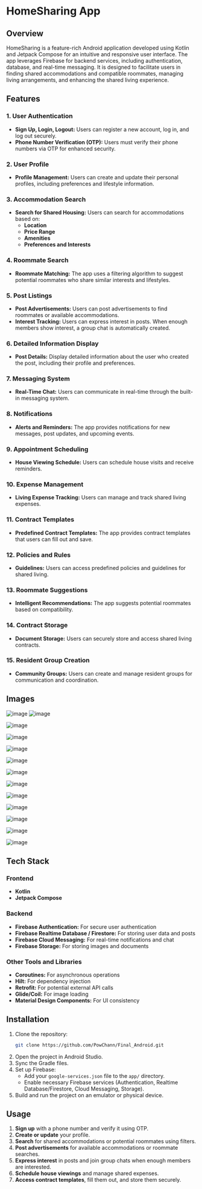 # HomeSharing App

## Overview

HomeSharing is a feature-rich Android application developed using Kotlin and Jetpack Compose for an intuitive and responsive user interface. The app leverages Firebase for backend services, including authentication, database, and real-time messaging. It is designed to facilitate users in finding shared accommodations and compatible roommates, managing living arrangements, and enhancing the shared living experience.

## Features

### 1. User Authentication

- **Sign Up, Login, Logout:** Users can register a new account, log in, and log out securely.
- **Phone Number Verification (OTP):** Users must verify their phone numbers via OTP for enhanced security.

### 2. User Profile

- **Profile Management:** Users can create and update their personal profiles, including preferences and lifestyle information.

### 3. Accommodation Search

- **Search for Shared Housing:** Users can search for accommodations based on:
  - **Location**
  - **Price Range**
  - **Amenities**
  - **Preferences and Interests**

### 4. Roommate Search

- **Roommate Matching:** The app uses a filtering algorithm to suggest potential roommates who share similar interests and lifestyles.

### 5. Post Listings

- **Post Advertisements:** Users can post advertisements to find roommates or available accommodations.
- **Interest Tracking:** Users can express interest in posts. When enough members show interest, a group chat is automatically created.

### 6. Detailed Information Display

- **Post Details:** Display detailed information about the user who created the post, including their profile and preferences.

### 7. Messaging System

- **Real-Time Chat:** Users can communicate in real-time through the built-in messaging system.

### 8. Notifications

- **Alerts and Reminders:** The app provides notifications for new messages, post updates, and upcoming events.

### 9. Appointment Scheduling

- **House Viewing Schedule:** Users can schedule house visits and receive reminders.

### 10. Expense Management

- **Living Expense Tracking:** Users can manage and track shared living expenses.

### 11. Contract Templates

- **Predefined Contract Templates:** The app provides contract templates that users can fill out and save.

### 12. Policies and Rules

- **Guidelines:** Users can access predefined policies and guidelines for shared living.

### 13. Roommate Suggestions

- **Intelligent Recommendations:** The app suggests potential roommates based on compatibility.

### 14. Contract Storage

- **Document Storage:** Users can securely store and access shared living contracts.

### 15. Resident Group Creation

- **Community Groups:** Users can create and manage resident groups for communication and coordination.
## Images 
![image](https://github.com/user-attachments/assets/1562f7f6-40aa-4476-9660-db8ff4172054) ![image](https://github.com/user-attachments/assets/9921e78e-d710-4461-8791-447c3a67fd36)

![image](https://github.com/user-attachments/assets/9fd9852e-2e2f-48c4-9aa1-b42c6bfb939e)

![image](https://github.com/user-attachments/assets/2efde0f4-7ef3-4bcf-90ec-687ad10888de)

![image](https://github.com/user-attachments/assets/75ff5840-1043-4618-85c3-eefa1ef795af)

![image](https://github.com/user-attachments/assets/ccf52ad7-e5e1-4bef-8d03-3d1d29e3d4f8)

![image](https://github.com/user-attachments/assets/cfe43e27-019e-4c86-af10-d6764ce1263d)

![image](https://github.com/user-attachments/assets/c73a916f-b234-4883-847e-d4d40a4ebbef)

![image](https://github.com/user-attachments/assets/33b244cb-c34d-4d22-8cdd-ef66244ed965)

![image](https://github.com/user-attachments/assets/195a80e5-ee40-48c7-8a2e-4e3a18908c66)

![image](https://github.com/user-attachments/assets/8dfdc4b9-15c5-4a27-80f9-463744ca57ae)

![image](https://github.com/user-attachments/assets/3b88a706-be7a-420d-b853-21b564f44102)

![image](https://github.com/user-attachments/assets/a9059d69-c977-4514-ac5f-dd96dc013d55)

## Tech Stack

### Frontend

- **Kotlin**
- **Jetpack Compose**

### Backend

- **Firebase Authentication:** For secure user authentication
- **Firebase Realtime Database / Firestore:** For storing user data and posts
- **Firebase Cloud Messaging:** For real-time notifications and chat
- **Firebase Storage:** For storing images and documents

### Other Tools and Libraries

- **Coroutines:** For asynchronous operations
- **Hilt:** For dependency injection
- **Retrofit:** For potential external API calls
- **Glide/Coil:** For image loading
- **Material Design Components:** For UI consistency

## Installation

1. Clone the repository:
   ```bash
   git clone https://github.com/PowChann/Final_Android.git
   ```
2. Open the project in Android Studio.
3. Sync the Gradle files.
4. Set up Firebase:
   - Add your `google-services.json` file to the `app/` directory.
   - Enable necessary Firebase services (Authentication, Realtime Database/Firestore, Cloud Messaging, Storage).
5. Build and run the project on an emulator or physical device.

## Usage

1. **Sign up** with a phone number and verify it using OTP.
2. **Create or update** your profile.
3. **Search** for shared accommodations or potential roommates using filters.
4. **Post advertisements** for available accommodations or roommate searches.
5. **Express interest** in posts and join group chats when enough members are interested.
6. **Schedule house viewings** and manage shared expenses.
7. **Access contract templates**, fill them out, and store them securely.

